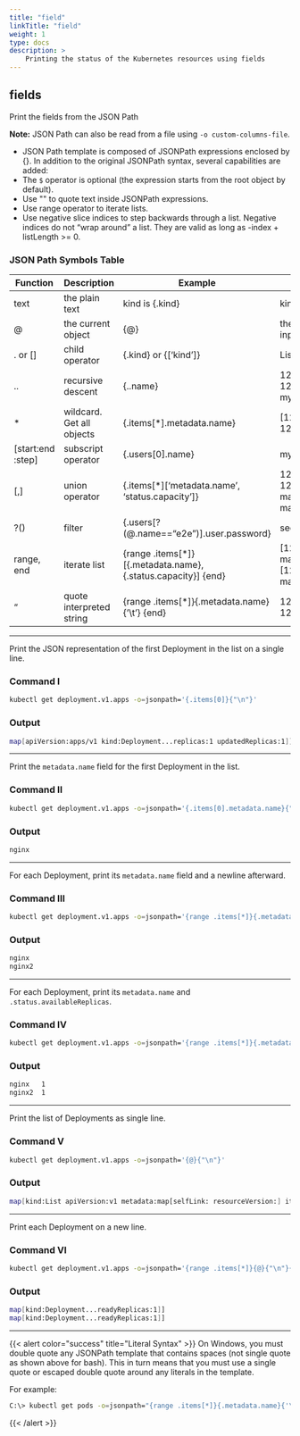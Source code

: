 ```yaml
---
title: "field"
linkTitle: "field"
weight: 1
type: docs
description: >
    Printing the status of the Kubernetes resources using fields
---
```

## fields

Print the fields from the JSON Path

**Note:**  JSON Path can also be read from a file using `-o custom-columns-file`.

- JSON Path template is composed of JSONPath expressions enclosed by {}. In addition to the original JSONPath syntax, several capabilities are added:
- The `$` operator is optional (the expression starts from the root object by default).
- Use "" to quote text inside JSONPath expressions.
- Use range operator to iterate lists.
- Use negative slice indices to step backwards through a list. Negative indices do not “wrap around” a list. They are valid as long as -index + listLength >= 0.

### JSON Path Symbols Table

| Function	| Description	| Example	| Result |
|---|---|---|---|
| text	| the plain text	| kind is {.kind}	| kind is List |
| @	| the current object	| {@}	| the same as input |
| . or [] |	child operator	| {.kind} or {[‘kind’]}	| List |
| ..	| recursive descent	| {..name}	| 127.0.0.1 127.0.0.2 myself e2e |
| *	| wildcard. Get all objects	| {.items[*].metadata.name}	| [127.0.0.1 127.0.0.2] |
| [start:end :step]	| subscript operator	| {.users[0].name}	| myself |
| [,]	| union operator	| {.items[*][‘metadata.name’, ‘status.capacity’]}	|127.0.0.1 127.0.0.2 map[cpu:4] map[cpu:8] |
| ?()	| filter	| {.users[?(@.name==“e2e”)].user.password}	| secret |
| range, end	| iterate list	| {range .items[*]}[{.metadata.name}, {.status.capacity}] {end}	| [127.0.0.1, map[cpu:4]] [127.0.0.2, map[cpu:8]] |
| “	| quote interpreted string	| {range .items[*]}{.metadata.name}{’\t’} {end} |	127.0.0.1 127.0.0.2|

---


Print the JSON representation of the first Deployment in the list on a single line.

### Command I
```bash
kubectl get deployment.v1.apps -o=jsonpath='{.items[0]}{"\n"}'
```

### Output
```bash
map[apiVersion:apps/v1 kind:Deployment...replicas:1 updatedReplicas:1]]
```

---

Print the `metadata.name` field for the first Deployment in the list.

### Command II
```bash
kubectl get deployment.v1.apps -o=jsonpath='{.items[0].metadata.name}{"\n"}'
```
### Output
```bash
nginx
```

---

For each Deployment, print its `metadata.name` field and a newline afterward.

### Command III
```bash
kubectl get deployment.v1.apps -o=jsonpath='{range .items[*]}{.metadata.name}{"\n"}{end}'
```
### Output
```bash
nginx
nginx2
```

---

For each Deployment, print its `metadata.name` and `.status.availableReplicas`.

### Command IV
```bash
kubectl get deployment.v1.apps -o=jsonpath='{range .items[*]}{.metadata.name}{"\t"}{.status.availableReplicas}{"\n"}{end}'
```
### Output
```bash
nginx	1
nginx2	1
```

---

Print the list of Deployments as single line.

### Command V
```bash
kubectl get deployment.v1.apps -o=jsonpath='{@}{"\n"}'
```
### Output
```bash
map[kind:List apiVersion:v1 metadata:map[selfLink: resourceVersion:] items:[map[apiVersion:apps/v1 kind:Deployment...replicas:1 updatedReplicas:1]]]]
```

---

Print each Deployment on a new line.

### Command VI
```bash
kubectl get deployment.v1.apps -o=jsonpath='{range .items[*]}{@}{"\n"}{end}'
```
### Output
```bash
map[kind:Deployment...readyReplicas:1]]
map[kind:Deployment...readyReplicas:1]]
```

---

{{< alert color="success" title="Literal Syntax" >}}
On Windows, you must double quote any JSONPath template that contains spaces (not single quote as shown above for bash).
This in turn means that you must use a single quote or escaped double quote around any literals in the template.

For example:

```bash
C:\> kubectl get pods -o=jsonpath="{range .items[*]}{.metadata.name}{'\t'}{.status.startTime}{'\n'}{end}"
```
{{< /alert >}}

